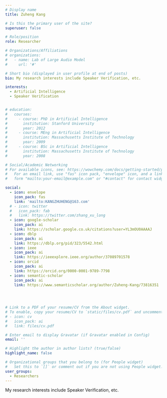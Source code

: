 ```yaml
---
# Display name
title: Zuheng Kang

# Is this the primary user of the site?
superuser: false

# Role/position
role: Researcher

# Organizations/Affiliations
# organizations:
#   - name: Lab of Large Audio Model
#     url: '#'

# Short bio (displayed in user profile at end of posts)
bio: My research interests include Speaker Verification, etc.

interests:
  - Artificial Intelligence
  - Speaker Verification


# education:
#   courses:
#     - course: PhD in Artificial Intelligence
#       institution: Stanford University
#       year: 2012
#     - course: MEng in Artificial Intelligence
#       institution: Massachusetts Institute of Technology
#       year: 2009
#     - course: BSc in Artificial Intelligence
#       institution: Massachusetts Institute of Technology
#       year: 2008

# Social/Academic Networking
# For available icons, see: https://wowchemy.com/docs/getting-started/page-builder/#icons
#   For an email link, use "fas" icon pack, "envelope" icon, and a link in the
#   form "mailto:your-email@example.com" or "#contact" for contact widget.

social:
  - icon: envelope
    icon_pack: fas
    link: 'mailto:KANGZHUHENG@163.com'
  # - icon: twitter
  #   icon_pack: fab
  #   link: https://twitter.com/zhang_xu_long
  - icon: google-scholar
    icon_pack: ai
    link: https://scholar.google.co.uk/citations?user=YL3mOU0AAAAJ
  - icon: dblp
    icon_pack: ai
    link: https://dblp.org/pid/323/5542.html
  - icon: ieee
    icon_pack: ai
    link: https://ieeexplore.ieee.org/author/37089701578
  - icon: orcid
    icon_pack: ai
    link: https://orcid.org/0000-0001-9789-7798
  - icon: semantic-scholar
    icon_pack: ai
    link: https://www.semanticscholar.org/author/Zuheng-Kang/73816351


    
    
# Link to a PDF of your resume/CV from the About widget.
# To enable, copy your resume/CV to `static/files/cv.pdf` and uncomment the lines below.
# - icon: cv
#   icon_pack: ai
#   link: files/cv.pdf

# Enter email to display Gravatar (if Gravatar enabled in Config)
email: ''

# Highlight the author in author lists? (true/false)
highlight_name: false

# Organizational groups that you belong to (for People widget)
#   Set this to `[]` or comment out if you are not using People widget.
user_groups:
  - Researchers
---
```


My research interests include Speaker Verification, etc.